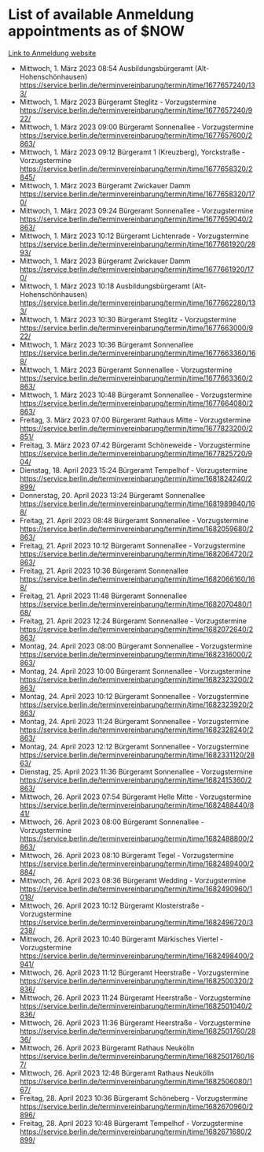 # List of available Anmeldung appointments as of $NOW
[Link to Anmeldung website](https://service.berlin.de/terminvereinbarung/termin/tag.php?termin=1&anliegen[]=120686&dienstleisterlist=122210,122217,327316,122219,327312,122227,327314,122231,327346,122243,327348,122254,122252,329742,122260,329745,122262,329748,122271,327278,122273,327274,122277,327276,330436,122280,327294,122282,327290,122284,327292,122291,327270,122285,327266,122286,327264,122296,327268,150230,329760,122297,327286,122294,327284,122312,329763,122314,329775,122304,327330,122311,327334,122309,327332,317869,122281,327352,122279,329772,122283,122276,327324,122274,327326,122267,329766,122246,327318,122251,327320,122257,327322,122208,327298,122226,327300&herkunft=http%3A%2F%2Fservice.berlin.de%2Fdienstleistung%2F120686%2F)
- Mittwoch, 1. März 2023 08:54 Ausbildungsbürgeramt (Alt- Hohenschönhausen) https://service.berlin.de/terminvereinbarung/termin/time/1677657240/133/
- Mittwoch, 1. März 2023  Bürgeramt Steglitz - Vorzugstermine https://service.berlin.de/terminvereinbarung/termin/time/1677657240/922/
- Mittwoch, 1. März 2023 09:00 Bürgeramt Sonnenallee - Vorzugstermine https://service.berlin.de/terminvereinbarung/termin/time/1677657600/2863/
- Mittwoch, 1. März 2023 09:12 Bürgeramt 1 (Kreuzberg), Yorckstraße - Vorzugstermine https://service.berlin.de/terminvereinbarung/termin/time/1677658320/2845/
- Mittwoch, 1. März 2023  Bürgeramt Zwickauer Damm https://service.berlin.de/terminvereinbarung/termin/time/1677658320/170/
- Mittwoch, 1. März 2023 09:24 Bürgeramt Sonnenallee - Vorzugstermine https://service.berlin.de/terminvereinbarung/termin/time/1677659040/2863/
- Mittwoch, 1. März 2023 10:12 Bürgeramt Lichtenrade - Vorzugstermine https://service.berlin.de/terminvereinbarung/termin/time/1677661920/2893/
- Mittwoch, 1. März 2023  Bürgeramt Zwickauer Damm https://service.berlin.de/terminvereinbarung/termin/time/1677661920/170/
- Mittwoch, 1. März 2023 10:18 Ausbildungsbürgeramt (Alt- Hohenschönhausen) https://service.berlin.de/terminvereinbarung/termin/time/1677662280/133/
- Mittwoch, 1. März 2023 10:30 Bürgeramt Steglitz - Vorzugstermine https://service.berlin.de/terminvereinbarung/termin/time/1677663000/922/
- Mittwoch, 1. März 2023 10:36 Bürgeramt Sonnenallee https://service.berlin.de/terminvereinbarung/termin/time/1677663360/168/
- Mittwoch, 1. März 2023  Bürgeramt Sonnenallee - Vorzugstermine https://service.berlin.de/terminvereinbarung/termin/time/1677663360/2863/
- Mittwoch, 1. März 2023 10:48 Bürgeramt Sonnenallee - Vorzugstermine https://service.berlin.de/terminvereinbarung/termin/time/1677664080/2863/
- Freitag, 3. März 2023 07:00 Bürgeramt Rathaus Mitte - Vorzugstermine https://service.berlin.de/terminvereinbarung/termin/time/1677823200/2851/
- Freitag, 3. März 2023 07:42 Bürgeramt Schöneweide - Vorzugstermine https://service.berlin.de/terminvereinbarung/termin/time/1677825720/904/
- Dienstag, 18. April 2023 15:24 Bürgeramt Tempelhof - Vorzugstermine https://service.berlin.de/terminvereinbarung/termin/time/1681824240/2899/
- Donnerstag, 20. April 2023 13:24 Bürgeramt Sonnenallee https://service.berlin.de/terminvereinbarung/termin/time/1681989840/168/
- Freitag, 21. April 2023 08:48 Bürgeramt Sonnenallee - Vorzugstermine https://service.berlin.de/terminvereinbarung/termin/time/1682059680/2863/
- Freitag, 21. April 2023 10:12 Bürgeramt Sonnenallee - Vorzugstermine https://service.berlin.de/terminvereinbarung/termin/time/1682064720/2863/
- Freitag, 21. April 2023 10:36 Bürgeramt Sonnenallee https://service.berlin.de/terminvereinbarung/termin/time/1682066160/168/
- Freitag, 21. April 2023 11:48 Bürgeramt Sonnenallee https://service.berlin.de/terminvereinbarung/termin/time/1682070480/168/
- Freitag, 21. April 2023 12:24 Bürgeramt Sonnenallee - Vorzugstermine https://service.berlin.de/terminvereinbarung/termin/time/1682072640/2863/
- Montag, 24. April 2023 08:00 Bürgeramt Sonnenallee - Vorzugstermine https://service.berlin.de/terminvereinbarung/termin/time/1682316000/2863/
- Montag, 24. April 2023 10:00 Bürgeramt Sonnenallee - Vorzugstermine https://service.berlin.de/terminvereinbarung/termin/time/1682323200/2863/
- Montag, 24. April 2023 10:12 Bürgeramt Sonnenallee - Vorzugstermine https://service.berlin.de/terminvereinbarung/termin/time/1682323920/2863/
- Montag, 24. April 2023 11:24 Bürgeramt Sonnenallee - Vorzugstermine https://service.berlin.de/terminvereinbarung/termin/time/1682328240/2863/
- Montag, 24. April 2023 12:12 Bürgeramt Sonnenallee - Vorzugstermine https://service.berlin.de/terminvereinbarung/termin/time/1682331120/2863/
- Dienstag, 25. April 2023 11:36 Bürgeramt Sonnenallee - Vorzugstermine https://service.berlin.de/terminvereinbarung/termin/time/1682415360/2863/
- Mittwoch, 26. April 2023 07:54 Bürgeramt Helle Mitte - Vorzugstermine https://service.berlin.de/terminvereinbarung/termin/time/1682488440/841/
- Mittwoch, 26. April 2023 08:00 Bürgeramt Sonnenallee - Vorzugstermine https://service.berlin.de/terminvereinbarung/termin/time/1682488800/2863/
- Mittwoch, 26. April 2023 08:10 Bürgeramt Tegel - Vorzugstermine https://service.berlin.de/terminvereinbarung/termin/time/1682489400/2884/
- Mittwoch, 26. April 2023 08:36 Bürgeramt Wedding - Vorzugstermine https://service.berlin.de/terminvereinbarung/termin/time/1682490960/1018/
- Mittwoch, 26. April 2023 10:12 Bürgeramt Klosterstraße - Vorzugstermine https://service.berlin.de/terminvereinbarung/termin/time/1682496720/3238/
- Mittwoch, 26. April 2023 10:40 Bürgeramt Märkisches Viertel - Vorzugstermine https://service.berlin.de/terminvereinbarung/termin/time/1682498400/2941/
- Mittwoch, 26. April 2023 11:12 Bürgeramt Heerstraße - Vorzugstermine https://service.berlin.de/terminvereinbarung/termin/time/1682500320/2836/
- Mittwoch, 26. April 2023 11:24 Bürgeramt Heerstraße - Vorzugstermine https://service.berlin.de/terminvereinbarung/termin/time/1682501040/2836/
- Mittwoch, 26. April 2023 11:36 Bürgeramt Heerstraße - Vorzugstermine https://service.berlin.de/terminvereinbarung/termin/time/1682501760/2836/
- Mittwoch, 26. April 2023  Bürgeramt Rathaus Neukölln https://service.berlin.de/terminvereinbarung/termin/time/1682501760/167/
- Mittwoch, 26. April 2023 12:48 Bürgeramt Rathaus Neukölln https://service.berlin.de/terminvereinbarung/termin/time/1682506080/167/
- Freitag, 28. April 2023 10:36 Bürgeramt Schöneberg - Vorzugstermine https://service.berlin.de/terminvereinbarung/termin/time/1682670960/2896/
- Freitag, 28. April 2023 10:48 Bürgeramt Tempelhof - Vorzugstermine https://service.berlin.de/terminvereinbarung/termin/time/1682671680/2899/
